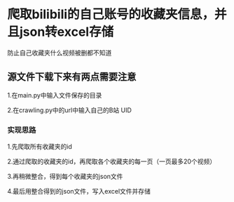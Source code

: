 <h1>爬取bilibili的自己账号的收藏夹信息，并且json转excel存储</h1>
	防止自己收藏夹什么视频被删都不知道
	
<h2>源文件下载下来有两点需要注意</h2>

1.在main.py中输入文件保存的目录

2.在crawling.py中的url中输入自己的B站 UID

<h3>实现思路</h3>

1.先爬取所有收藏夹的id

2.通过爬取的收藏夹的id，再爬取各个收藏夹的每一页（一页最多20个视频）

3.再稍微整合，得到每个收藏夹的json文件

4.最后用整合得到的json文件，写入excel文件并存储
